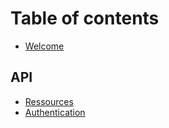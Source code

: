 # Table of contents

* [Welcome](README.md)

## API

* [Ressources](api/ressources.md)
* [Authentication](api/authentication.md)

